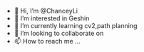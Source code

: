 - 👋 Hi, I’m @ChanceyLi
- 👀 I’m interested in Geshin
- 🌱 I’m currently learning cv2,path planning
- 💞️ I’m looking to collaborate on 
- 📫 How to reach me ...

<!---
ChanceyLi/ChanceyLi is a ✨ special ✨ repository because its `README.md` (this file) appears on your GitHub profile.
You can click the Preview link to take a look at your changes.
--->
